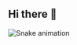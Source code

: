 ## Hi there 👋

 ![Snake animation](https://github.com/satyamkr203/satyamkr203/blob/output/github-contribution-grid-snake.svg)
 
